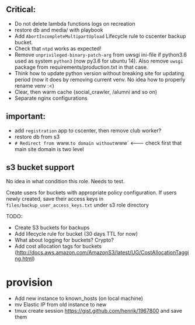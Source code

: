 ## Critical:
* Do not delete lambda functions logs on recreation
* restore db and media/ with playbook
* Add `AbortIncompleteMultipartUpload` Lifecycle rule to cscenter backup bucket.
* Check that `ntpd` works as expected!
* Remove `unprivileged-binary-patch-arg` from uwsgi ini-file if python3.6 used as system 
`python3` (now py3.6 for ubuntu 14). Also remove `uwsgi` package from requirements/production.txt in that case.
* Think how to update python version without breaking site for updating period (now it does by removing current venv. No idea how to properly rename venv :<)
* Clear, then warm cache (social_crawler, /alumni and so on)
* Separate nginx configurations

## important:
* add `registration` app to cscenter, then remove club worker?
* restore db from s3
* `# Redirect from `www.` to domain without `www` <--- check first that main site domain is two level


## s3 bucket support

No idea in what condition this role. Needs to test.

Create users for buckets with appropriate policy configuration.
If users newly created, save their access keys in `files/backup_user_access_keys.txt` under s3 role directory

TODO:
* Create S3 buckets for backups
* Add lifecycle rule for bucket (30 days TTL for now)
* What about logging for buckets? Crypto?
* Add cost allocation tags for buckets (http://docs.aws.amazon.com/AmazonS3/latest/UG/CostAllocationTagging.html)


# provision

* Add new instance to known_hosts (on local machine)
* mv Elastic IP from old instance to new
* tmux create session https://gist.github.com/henrik/1967800 and save them